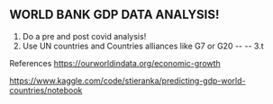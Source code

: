 ## WORLD BANK GDP DATA ANALYSIS!

1. Do a pre and post covid analysis!
2. Use UN countries and Countries alliances like G7 or G20
--
--
3.t






References
https://ourworldindata.org/economic-growth

https://www.kaggle.com/code/stieranka/predicting-gdp-world-countries/notebook
